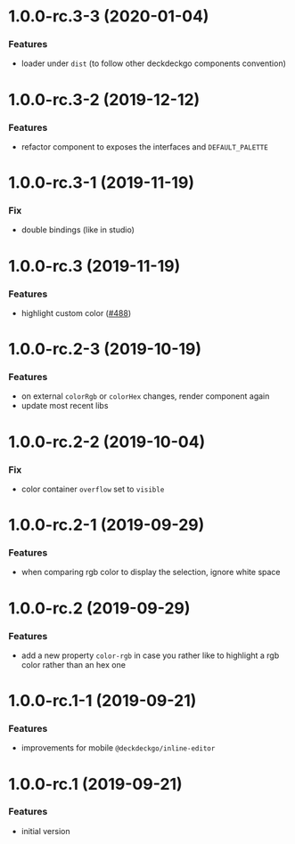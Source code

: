 <a name="1.0.0-rc.3-3"></a>
# 1.0.0-rc.3-3 (2020-01-04)

### Features

* loader under `dist` (to follow other deckdeckgo components convention)

<a name="1.0.0-rc.3-2"></a>
# 1.0.0-rc.3-2 (2019-12-12)

### Features

* refactor component to exposes the interfaces and `DEFAULT_PALETTE`

<a name="1.0.0-rc.3-1"></a>
# 1.0.0-rc.3-1 (2019-11-19)

### Fix

* double bindings (like in studio)

<a name="1.0.0-rc.3"></a>
# 1.0.0-rc.3 (2019-11-19)

### Features

* highlight custom color ([#488](https://github.com/deckgo/deckdeckgo/issues/488))

<a name="1.0.0-rc.2-3"></a>
# 1.0.0-rc.2-3 (2019-10-19)

### Features

* on external `colorRgb` or `colorHex` changes, render component again
* update most recent libs

<a name="1.0.0-rc.2-2"></a>
# 1.0.0-rc.2-2 (2019-10-04)

### Fix

* color container `overflow` set to `visible`

<a name="1.0.0-rc.2-1"></a>
# 1.0.0-rc.2-1 (2019-09-29)

### Features

* when comparing rgb color to display the selection, ignore white space

<a name="1.0.0-rc.2"></a>
# 1.0.0-rc.2 (2019-09-29)

### Features

* add a new property `color-rgb` in case you rather like to highlight a rgb color rather than an hex one

<a name="1.0.0-rc.1-1"></a>
# 1.0.0-rc.1-1 (2019-09-21)

### Features

* improvements for mobile `@deckdeckgo/inline-editor`

<a name="1.0.0-rc.1"></a>
# 1.0.0-rc.1 (2019-09-21)

### Features

* initial version
